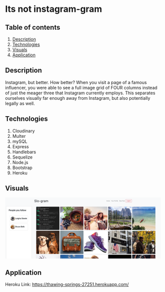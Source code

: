 # Its not instagram-gram

  ## Table of contents
  1. [Description](#description)
  2. [Technologies](#technologies)
  3. [Visuals](#visuals)
  4. [Application](#application)


  ## Description
  Instagram, but better. How better? When you visit a page of a famous influencer, you were able to see a full image grid of FOUR columns instead of just the meager three that Instagram currently employs. This separates ourselves visually far enough away from Instagram, but also potentially legally as well.

  ## Technologies
 
  1. Cloudinary
  2. Multer
  3. mySQL
  4. Express
  5. Handlebars
  6. Sequelize
  7. Node.js
  8. Bootstrap
  9. Heroku

  ## Visuals

 ![Alt text](/public/assets/slow-gram-homepage.png "Image of the homepage")

 ## Application

Heroku Link: https://thawing-springs-27251.herokuapp.com/